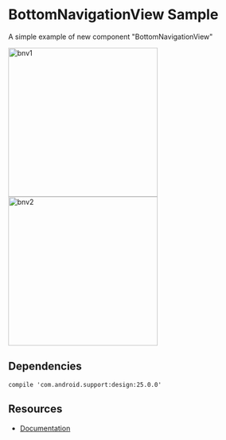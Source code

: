 # BottomNavigationView Sample

A simple example of new component "BottomNavigationView"

<img width="300" alt="bnv1" src="https://user-images.githubusercontent.com/1444991/27511865-24234944-58fd-11e7-89a7-cb5262b4d307.png">
<img width="300" alt="bnv2" src="https://user-images.githubusercontent.com/1444991/27511866-245b9f2e-58fd-11e7-83af-afe00acdf55c.png">

## Dependencies

`compile 'com.android.support:design:25.0.0'`

## Resources

* [Documentation](https://developer.android.com/reference/android/support/design/widget/BottomNavigationView.html)
